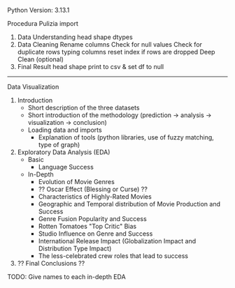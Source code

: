 Python Version: 3.13.1

Procedura Pulizia
import
1. Data Understanding
 head
 shape
 dtypes
2. Data Cleaning
 Rename columns
 Check for null values
 Check for duplicate rows
 typing columns
 reset index if rows are dropped
 Deep Clean (optional)
3. Final Result
 head
 shape
 print to csv & set df to null

---

Data Visualization
1. Introduction
   - Short description of the three datasets
   - Short introduction of the methodology (prediction -> analysis -> visualization -> conclusion)
   - Loading data and imports
     - Explanation of tools (python libraries, use of fuzzy matching, type of graph)
2. Exploratory Data Analysis (EDA)
   - Basic
     - Language Success
   - In-Depth
     - Evolution of Movie Genres
     - ?? Oscar Effect (Blessing or Curse) ?? 
     - Characteristics of Highly-Rated Movies
     - Geographic and Temporal distribution of Movie Production and Success
     - Genre Fusion Popularity and Success
     - Rotten Tomatoes "Top Critic" Bias
     - Studio Influence on Genre and Success
     - International Release Impact (Globalization Impact and Distribution Type Impact)
     - The less-celebrated crew roles that lead to success
3. ?? Final Conclusions ??

TODO:
Give names to each in-depth EDA